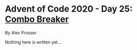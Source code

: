 # Advent of Code 2020 - Day 25: [Combo Breaker](https://adventofcode.com/2020/day/25)
By Alex Prosser

Nothing here is written yet...
